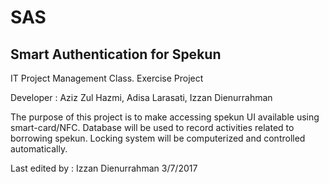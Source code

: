 # SAS
Smart Authentication for Spekun
-------------------------------------------
IT Project Management Class. 
Exercise Project

Developer : Aziz Zul Hazmi, Adisa Larasati, Izzan Dienurrahman

The purpose of this project is to make accessing spekun UI available using smart-card/NFC.
Database will be used to record activities related to borrowing spekun.
Locking system will be computerized and controlled automatically.

Last edited by : Izzan Dienurrahman 3/7/2017
